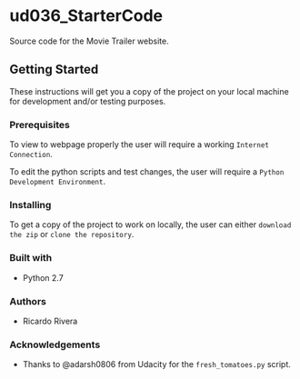 # ud036_StarterCode
Source code for the Movie Trailer website.

## Getting Started
These instructions will get you a copy of the project  on your local machine for development and/or testing purposes.

### Prerequisites
To view to webpage properly the user will require a working `Internet Connection`. 

To edit the python scripts and test changes, the user will require a `Python Development Environment`. 

### Installing
To get a copy of the project to work on locally, the user can either `download the zip` or `clone the repository`.

### Built with
* Python 2.7 

### Authors
* Ricardo Rivera

### Acknowledgements
*  Thanks to @adarsh0806 from Udacity for the `fresh_tomatoes.py` script.  

